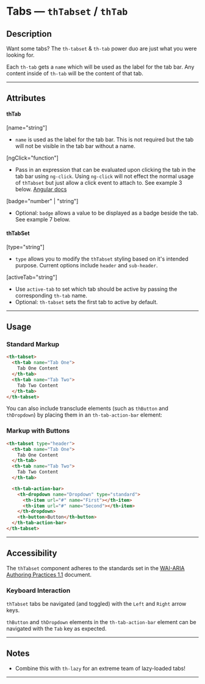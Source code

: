 # Tabs — `thTabset` / `thTab`

## Description

Want some tabs? The `th-tabset` & `th-tab` power duo are just what you were looking for.

Each `th-tab` gets a `name` which will be used as the label for the tab bar.
Any content inside of `th-tab` will be the content of that tab.

---

## Attributes

#### thTab
[name="string"]
- `name` is used as the label for the tab bar. This is not required but the tab
will not be visible in the tab bar without a name.

[ngClick="function"]
- Pass in an expression that can be evaluated upon clicking the tab in the tab bar
using `ng-click`. Using `ng-click` will not effect the normal usage of `thTabset`
but just allow a click event to attach to. See example 3 below.
[Angular docs](https://docs.angularjs.org/api/ng/directive/ngClick)

[badge="number" | "string"]
- Optional: `badge` allows a value to be displayed as a badge beside the tab. See example 7 below.

#### thTabSet
[type="string"]
- `type` allows you to modify the `thTabset` styling based on it's intended purpose.
Current options include `header` and `sub-header`.

[activeTab="string"]
- Use `active-tab` to set which tab should be active by passing the corresponding
`th-tab` name.
- Optional: `th-tabset` sets the first tab to active by default.

---

## Usage
### Standard Markup

```html
<th-tabset>
  <th-tab name="Tab One">
    Tab One Content
  </th-tab>
  <th-tab name="Tab Two">
    Tab Two Content
  </th-tab>
</th-tabset>
```

You can also include transclude elements (such as `thButton` and `thDropdown`) by placing them in an `th-tab-action-bar` element:

### Markup with Buttons

```html
<th-tabset type="header">
  <th-tab name="Tab One">
    Tab One Content
  </th-tab>
  <th-tab name="Tab Two">
    Tab Two Content
  </th-tab>

  <th-tab-action-bar>
    <th-dropdown name="Dropdown" type="standard">
      <th-item url="#" name="First"></th-item>
      <th-item url="#" name="Second"></th-item>
    </th-dropdown>
    <th-button>Button</th-button>
  </th-tab-action-bar>
</th-tabset>
```

---

## Accessibility

The `thTabset` component adheres to the standards set in the [WAI-ARIA Authoring Practices 1.1](https://www.w3.org/TR/wai-aria-practices-1.1/#tabpanel) document.

### Keyboard Interaction
`thTabset` tabs be navigated (and toggled) with the `Left` and `Right` arrow keys.

`thButton` and `thDropdown` elements in the `th-tab-action-bar` element can be
navigated with the `Tab` key as expected.

---

## Notes

- Combine this with `th-lazy` for an extreme team of lazy-loaded tabs!

---
